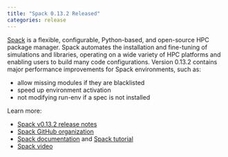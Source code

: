 ```yaml
---
title: "Spack 0.13.2 Released"
categories: release
---
```


[Spack](https://github.com/spack) is a flexible, configurable, Python-based, and open-source HPC package manager. Spack automates the installation and fine-tuning of simulations and libraries, operating on a wide variety of HPC platforms and enabling users to build many code configurations. Version 0.13.2 contains major performance improvements for Spack environments, such as:

- allow missing modules if they are blacklisted
- speed up environment activation
- not modifying run-env if a spec is not installed

Learn more:

- [Spack v0.13.2 release notes](https://github.com/spack/spack/releases/tag/v0.13.2)
- [Spack GitHub organization](https://github.com/spack)
- [Spack documentation](https://spack.readthedocs.io/en/latest/) and [Spack tutorial](https://spack-tutorial.readthedocs.io/en/latest/)
- [Spack video](https://youtu.be/D0p5xpsboK4)
